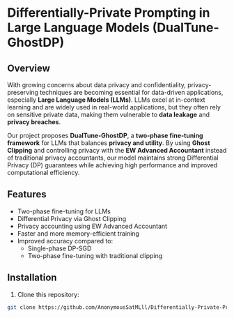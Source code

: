 # Differentially-Private Prompting in Large Language Models (DualTune-GhostDP)

## Overview
With growing concerns about data privacy and confidentiality, privacy-preserving techniques are becoming essential for data-driven applications, especially **Large Language Models (LLMs)**. LLMs excel at in-context learning and are widely used in real-world applications, but they often rely on sensitive private data, making them vulnerable to **data leakage** and **privacy breaches**.

Our project proposes **DualTune-GhostDP**, a **two-phase fine-tuning framework** for LLMs that balances **privacy and utility**. By using **Ghost Clipping** and controlling privacy with the **EW Advanced Accountant** instead of traditional privacy accountants, our model maintains strong Differential Privacy (DP) guarantees while achieving high performance and improved computational efficiency.

## Features
- Two-phase fine-tuning for LLMs  
- Differential Privacy via Ghost Clipping  
- Privacy accounting using EW Advanced Accountant  
- Faster and more memory-efficient training  
- Improved accuracy compared to:  
  - Single-phase DP-SGD  
  - Two-phase fine-tuning with traditional clipping  

## Installation
1. Clone this repository:  
```bash
git clone https://github.com/AnonymousSatMLll/Differentially-Private-Prompting-in-Large-Language-Models.git
